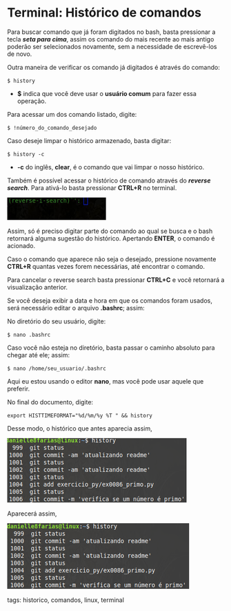 # Terminal: Histórico de comandos


Para buscar comando que já foram digitados no bash, basta pressionar a tecla ***seta para cima***, assim os comando do mais recente ao mais antigo poderão ser selecionados novamente, sem a necessidade de escrevê-los de novo.

Outra maneira de verificar os comando já digitados é através do comando:

```
$ history
```

- **$** indica que você deve usar o **usuário comum** para fazer essa operação.

Para acessar um dos comando listado, digite:

```
$ !número_do_comando_desejado
```

Caso deseje limpar o histórico armazenado, basta digitar:

```
$ history -c
```

- **-c** do inglês, **clear**, é o comando que vai limpar o nosso histórico.

Também é possível acessar o histórico de comando através do ***reverse search***. Para ativá-lo basta pressionar **CTRL+R** no terminal.

![reverse search em ação](img/p0016-0.jpeg)

Assim, só é preciso digitar parte do comando ao qual se busca e o bash retornará alguma sugestão do histórico. Apertando **ENTER**, o comando é acionado.

Caso o comando que aparece não seja o desejado, pressione novamente **CTRL+R** quantas vezes forem necessárias, até encontrar o comando.

Para cancelar o reverse search basta pressionar **CTRL+C** e você retornará a visualização anterior.

Se você deseja exibir a data e hora em que os comandos foram usados, será necessário editar o arquivo **.bashrc**; assim:

No diretório do seu usuário, digite: 

```
$ nano .bashrc
```

Caso você não esteja no diretório, basta passar o caminho absoluto para chegar até ele; assim:

```
$ nano /home/seu_usuario/.bashrc
```

Aqui eu estou usando o editor **nano**, mas você pode usar aquele que preferir.

No final do documento, digite:

```
export HISTTIMEFORMAT="%d/%m/%y %T " && history
```

Desse modo, o histórico que antes aparecia assim,

![histórico sem data e hora](img/p0016-0.png)

Aparecerá assim,

![histórico com data e hora](img/p0016-1.png)

tags: historico, comandos, linux, terminal
